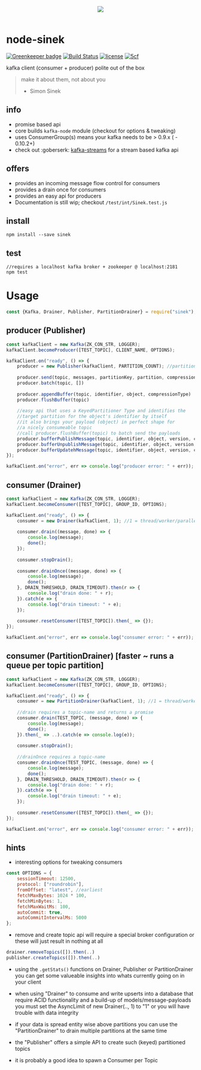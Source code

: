 <center><img src="https://cdn1.teamhellfall.de/contentdelivery/8642e870-7555-473a-b549-c520bd85bc51.0861a88f-28cf-42b6-88c7-f2942e64cc79.png?dim=165x125" /></center><br/>

# node-sinek

[![Greenkeeper badge](https://badges.greenkeeper.io/nodefluent/node-sinek.svg)](https://greenkeeper.io/)
[![Build Status](https://travis-ci.org/nodefluent/node-sinek.svg?branch=master)](https://travis-ci.org/krystianity/node-sinek)
[![license](https://img.shields.io/github/license/mashape/apistatus.svg)]()
[![5cf](https://img.shields.io/badge/5cf-approved-ff69b4.svg)]()

kafka client (consumer + producer) polite out of the box

> make it about them, not about you
> - Simon Sinek

## info
- promise based api
- core builds `kafka-node` module (checkout for options & tweaking)
- uses ConsumerGroup(s) means your kafka needs to be > 0.9.x ( - 0.10.2+)
- check out :goberserk: [kafka-streams](https://github.com/nodefluent/kafka-streams) for a stream based kafka api

## offers

- provides an incoming message flow control for consumers
- provides a drain once for consumers
- provides an easy api for producers
- Documentation is still wip; checkout `/test/int/Sinek.test.js`

## install

```shell
npm install --save sinek
```

## test

```
//requires a localhost kafka broker + zookeeper @ localhost:2181
npm test
```

# Usage

```javascript
const {Kafka, Drainer, Publisher, PartitionDrainer} = require("sinek");
```

## producer (Publisher)

```javascript
const kafkaClient = new Kafka(ZK_CON_STR, LOGGER);
kafkaClient.becomeProducer([TEST_TOPIC], CLIENT_NAME, OPTIONS);

kafkaClient.on("ready", () => {
    producer = new Publisher(kafkaClient, PARTITION_COUNT); //partition count should be the default count on your brokers partiitons e.g. 30
    
    producer.send(topic, messages, partitionKey, partition, compressionType)
    producer.batch(topic, [])
    
    producer.appendBuffer(topic, identifier, object, compressionType)
    producer.flushBuffer(topic)
    
    //easy api that uses a KeyedPartitioner Type and identifies the
    //target partition for the object's identifier by itself
    //it also brings your payload (object) in perfect shape for 
    //a nicely consumeable topic
    //call producer.flushBuffer(topic) to batch send the payloads
    producer.bufferPublishMessage(topic, identifier, object, version, compressionType)
    producer.bufferUnpublishMessage(topic, identifier, object, version, compressionType)
    producer.bufferUpdatehMessage(topic, identifier, object, version, compressionType)
});

kafkaClient.on("error", err => console.log("producer error: " + err));
```

## consumer (Drainer)

```javascript
const kafkaClient = new Kafka(ZK_CON_STR, LOGGER);
kafkaClient.becomeConsumer([TEST_TOPIC], GROUP_ID, OPTIONS);

kafkaClient.on("ready", () => {
    consumer = new Drainer(kafkaClient, 1); //1 = thread/worker/parallel count
    
    consumer.drain((message, done) => {
        console.log(message);
        done();
    });
    
    consumer.stopDrain();
    
    consumer.drainOnce((message, done) => {
        console.log(message);
        done();
    }, DRAIN_THRESHOLD, DRAIN_TIMEOUT).then(r => {
        console.log("drain done: " + r);
    }).catch(e => {
        console.log("drain timeout: " + e);
    });
    
    consumer.resetConsumer([TEST_TOPIC]).then(_ => {});
});

kafkaClient.on("error", err => console.log("consumer error: " + err));
```

## consumer (PartitionDrainer) [faster ~ runs a queue per topic partition]

```javascript
const kafkaClient = new Kafka(ZK_CON_STR, LOGGER);
kafkaClient.becomeConsumer([TEST_TOPIC], GROUP_ID, OPTIONS);

kafkaClient.on("ready", () => {
    consumer = new PartitionDrainer(kafkaClient, 1); //1 = thread/worker/parallel count per partition
    
    //drain requires a topic-name and returns a promise 
    consumer.drain(TEST_TOPIC, (message, done) => {
        console.log(message);
        done();
    }).then(_ => ..).catch(e => console.log(e));
    
    consumer.stopDrain();
    
    //drainOnce requires a topic-name
    consumer.drainOnce(TEST_TOPIC, (message, done) => {
        console.log(message);
        done();
    }, DRAIN_THRESHOLD, DRAIN_TIMEOUT).then(r => {
        console.log("drain done: " + r);
    }).catch(e => {
        console.log("drain timeout: " + e);
    });
    
    consumer.resetConsumer([TEST_TOPIC]).then(_ => {});
});

kafkaClient.on("error", err => console.log("consumer error: " + err));
```

## hints

- interesting options for tweaking consumers

```javascript
const OPTIONS = {
    sessionTimeout: 12500,
    protocol: ["roundrobin"],
    fromOffset: "latest", //earliest
    fetchMaxBytes: 1024 * 100,
    fetchMinBytes: 1,
    fetchMaxWaitMs: 100,
    autoCommit: true,
    autoCommitIntervalMs: 5000
};
```

- remove and create topic api will require a special broker configuration
or these will just result in nothing at all

```javascript
drainer.removeTopics([]).then(..)
publisher.createTopics([]).then(..)
```

- using the `.getStats()` functions on Drainer, Publisher or 
PartitionDrainer you can get some valueable insights into whats
currently going on in your client

- when using "Drainer" to consume and write upserts into a database
that require ACID functionality and a build-up of models/message-payloads
you must set the AsyncLimit of new Drainer(.., 1) to "1" or you will
have trouble with data integrity

- if your data is spread entity wise above partitions you can use the
"PartitionDrainer" to drain multiple partitions at the same time

- the "Publisher" offers a simple API to create such (keyed) partitioned
topics

- it is probably a good idea to spawn a Consumer per Topic
